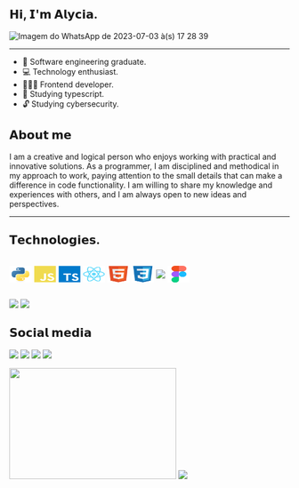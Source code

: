 ## 𝗛𝗶, 𝗜'𝗺 𝗔𝗹𝘆𝗰𝗶𝗮.
![Imagem do WhatsApp de 2023-07-03 à(s) 17 28 39](https://github.com/ByAlyck/byalyck/assets/113322342/49671de0-4825-4df1-bfe2-5ea003a36cff)

---

- 📌 Software engineering graduate.
- 💻 Technology enthusiast. 
- 👩🏻‍💻 Frontend developer.
- 📖 Studying typescript.
- 🔓 Studying cybersecurity.

## 𝗔𝗯𝗼𝘂𝘁 𝗺𝗲

I am a creative and logical person who enjoys working with practical and innovative solutions. As a programmer, I am disciplined and methodical in my approach to work, paying attention to the small details that can make a difference in code functionality. I am willing to share my knowledge and experiences with others, and I am always open to new ideas and perspectives.

---

## 𝗧𝗲𝗰𝗵𝗻𝗼𝗹𝗼𝗴𝗶𝗲𝘀.
 
<div style="display: inline_block"><br>
 <img align="center" alt="Alycia-Python" height="30" width="40" src="https://raw.githubusercontent.com/devicons/devicon/master/icons/python/python-original.svg">
  <img align="center" alt="Alycia-Js" height="30" width="40" src="https://raw.githubusercontent.com/devicons/devicon/master/icons/javascript/javascript-plain.svg">
  <img align="center" alt="Alycia-Ts" height="30" width="40" src="https://raw.githubusercontent.com/devicons/devicon/master/icons/typescript/typescript-plain.svg">
  <img align="center" alt="Alycia-React" height="30" width="40" src="https://raw.githubusercontent.com/devicons/devicon/master/icons/react/react-original.svg">
  <img align="center" alt="Alycia-HTML" height="30" width="40" src="https://raw.githubusercontent.com/devicons/devicon/master/icons/html5/html5-original.svg">
  <img align="center" alt="Alycia-CSS" height="30" width="40" src="https://raw.githubusercontent.com/devicons/devicon/master/icons/css3/css3-original.svg">
  <img width ='30px' align='center' src ='https://raw.githubusercontent.com/rahulbanerjee26/githubAboutMeGenerator/main/icons/git.svg'>
 <img align="center" alt="Alycia-figma" height="30" width="40" src="https://raw.githubusercontent.com/devicons/devicon/master/icons/figma/figma-original.svg">
 
</div>

##
  <img src="https://github-readme-stats-wheat-two-53.vercel.app/api?username=ByAlyck&theme=midnight-purple&hide_border=false&include_all_commits=false&count_private=false"  width="364px" />                    <img src="https://github-readme-streak-stats.herokuapp.com/?user=ByAlyck&theme=neon&hide_border=false"  width="400px" />
  
  ## 𝗦𝗼𝗰𝗶𝗮𝗹 𝗺𝗲𝗱𝗶𝗮
 
<div> 
  <a href="https://youtube.com/@byalyck6467" target="_blank"><img src="https://img.shields.io/badge/YouTube-FF0000?style=for-the-badge&logo=youtube&logoColor=white" target="_blank"></a>
  <a href="https://instagram.com/alycia.heavenly?igshid=ZDdkNTZiNTM=" target="_blank"><img src="https://img.shields.io/badge/-Instagram-%23E4405F?style=for-the-badge&logo=instagram&logoColor=white" target="_blank"></a>
  <a href = "mailto:byalyck@gmail.com"><img src="https://img.shields.io/badge/-Gmail-%23333?style=for-the-badge&logo=gmail&logoColor=white" target="_blank"></a>
  <a href="https://www.linkedin.com/in/alycia-ribeiro-5aa418245" target="_blank"><img src="https://img.shields.io/badge/-LinkedIn-%230077B5?style=for-the-badge&logo=linkedin&logoColor=white" target="_blank"></a> 
  
</div>
 
<img src="https://media4.giphy.com/media/l2QE6znHVshMqR5ba/source.gif" width="300" height="200" /> ![](https://komarev.com/ghpvc/?username=byalycky&color=006bed)
 


       
